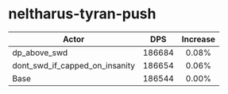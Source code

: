 # neltharus-tyran-push
| Actor | DPS | Increase |
|---|:---:|:---:|
|dp_above_swd|186684|0.08%|
|dont_swd_if_capped_on_insanity|186654|0.06%|
|Base|186544|0.00%|
